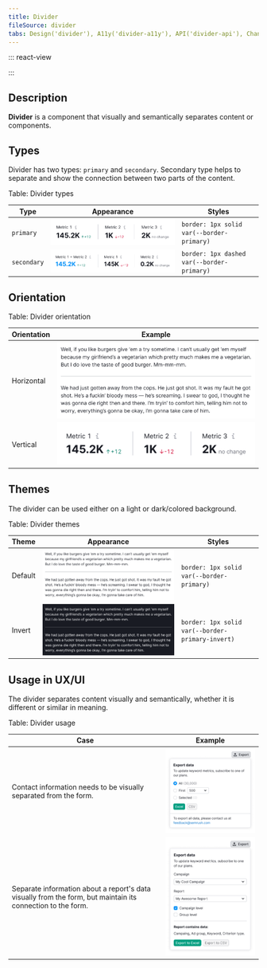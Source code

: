 ```yaml
---
title: Divider
fileSource: divider
tabs: Design('divider'), A11y('divider-a11y'), API('divider-api'), Changelog('divider-changelog')
---
```


::: react-view

<script lang="tsx">
import React from 'react';
import Divider from 'intergalactic/divider';
import { Flex } from 'intergalactic/flex-box';
import PlaygroundGeneration from '@components/PlaygroundGeneration';

const USE = ['primary', 'secondary'];
const THEMES = ['default', 'invert'];
const ORIENTATIONS = ['horizontal', 'vertical'];

const LayoutPreview = (props) => (
  <Flex justifyContent='center' alignItems='center' w={200} h={100} p={5}>
    {props.children}
  </Flex>
);

const App = PlaygroundGeneration(
  (createGroupWidgets) => {
    const { radio } = createGroupWidgets('Divider');

    const use = radio({
      key: 'use',
      defaultValue: 'primary',
      label: 'Use',
      options: USE,
    });

    const theme = radio({
      key: 'theme',
      defaultValue: 'default',
      label: 'Theme',
      options: THEMES,
    });

    const orientation = radio({
      key: 'orientation',
      defaultValue: 'horizontal',
      label: 'Orientation',
      options: ORIENTATIONS,
    });

    return <Divider use={use} theme={theme} wMin={200} orientation={orientation} />;
  },
  { LayoutPreview },
);
</script>

:::

## Description

**Divider** is a component that visually and semantically separates content or components.

## Types

Divider has two types: `primary` and `secondary`. Secondary type helps to separate and show the connection between two parts of the content.

Table: Divider types

| Type       | Appearance              | Styles                                      |
| ---------- | ----------------------- | ------------------------------------------- |
| `primary`  | ![](static/solid.png)   | `border: 1px solid var(--border-primary)`   |
| `secondary`| ![](static/dashed.png)  | `border: 1px dashed var(--border-primary)`  |

## Orientation

Table: Divider orientation

| Orientation  | Example                         |
| ------------ | ------------------------------- |
| Horizontal   | ![](static/default-theme.png)   |
| Vertical     | ![](static/solid.png)           |

## Themes

The divider can be used either on a light or dark/colored background.

Table: Divider themes

| Theme   | Appearance                   | Styles                                            |
| ------- | ---------------------------- | ------------------------------------------------- |
| Default | ![](static/default-theme.png) | `border: 1px solid var(--border-primary)`        |
| Invert  | ![](static/invert-theme.png)   | `border: 1px solid var(--border-primary-invert)`|

## Usage in UX/UI

The divider separates content visually and semantically, whether it is different or similar in meaning.

Table: Divider usage

| Case    | Example                          |
| ------- | -------------------------------- |
| Contact information needs to be visually separated from the form.                                                        | ![](static/use-1.png) |
| Separate information about a report's data visually from the form, but maintain its connection to the form. | ![](static/use-2.png) |

